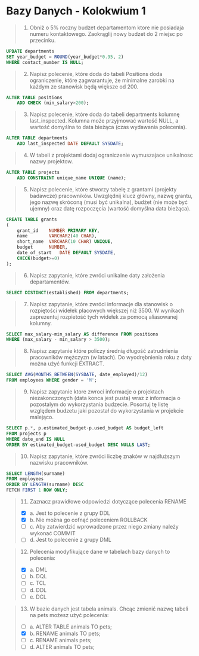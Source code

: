 # Bazy Danych - Kolokwium 1

> 1. Obniż o 5% roczny budzet departamentom ktore nie posiadaja numeru kontaktowego. Zaokrąglij nowy budzet do 2 miejsc po przecinku.
```sql
UPDATE departments
SET year_budget = ROUND(year_budget*0.95, 2)
WHERE contact_number IS NULL;
```
> 2. Napisz polecenie, które doda do tabeli Positions doda ograniczenie, które zagwarantuje, że minimalne zarobki na każdym ze stanowisk będą większe od 200.
```sql
ALTER TABLE positions
    ADD CHECK (min_salary>200);
```
> 3. Napisz polecenie, które doda do tabeli departments kolumnę last_inspected. Kolumna może przyjmować wartość NULL, a wartość domyślna to data bieżąca (czas wydawania polecenia).
```sql
ALTER TABLE departments
    ADD last_inspected DATE DEFAULT SYSDATE;
```
> 4. W tabeli z projektami dodaj ograniczenie wymuszajace unikalnosc nazwy projektow.
```sql
ALTER TABLE projects
    ADD CONSTRAINT unique_name UNIQUE (name);
```
> 5. Napisz polecenie, które stworzy tabelę z grantami (projekty badawcze) pracowników. Uwzględnij klucz główny, nazwę grantu, jego nazwę skróconą (musi być unikalna), budżet (nie może być ujemny) oraz datę rozpoczęcia (wartość domyślna data bieżąca).
```sql
CREATE TABLE grants
(
    grant_id    NUMBER PRIMARY KEY,
    name        VARCHAR2(40 CHAR),
    short_name  VARCHAR(10 CHAR) UNIQUE,
    budget      NUMBER,
    date_of_start   DATE DEFAULT SYSDATE,
    CHECK(budget>=0)
);
```
> 6. Napisz zapytanie, które zwróci unikalne daty założenia departamentów.
```sql
SELECT DISTINCT(established) FROM departments;
```

> 7. Napisz zapytanie, które zwróci informacje dla stanowisk o rozpiętości widełek płacowych większej niż 3500. W wynikach zaprezentuj rozpietość tych widełek za pomocą aliasowanej kolumny.
```sql
SELECT max_salary-min_salary AS difference FROM positions
WHERE (max_salary - min_salary > 3500);
```

> 8. Napisz zapytanie które policzy średnią długość zatrudnienia pracowników mężczyzn (w latach). Do wyodrębnienia roku z daty można użyć funkcji EXTRACT.
```sql
SELECT AVG(MONTHS_BETWEEN(SYSDATE, date_employed)/12)
FROM employees WHERE gender = 'M';
```

> 9. Napisz zapytanie ktore zwroci informacje o projektach niezakonczonych (data konca jest pusta) wraz z informacja o pozostalym do wykorzystania budzecie.  Posortuj tę listę względem budzetu jaki pozostał do wykorzystania w projekcie malejąco.
```sql
SELECT p.*, p.estimated_budget-p.used_budget AS budget_left
FROM projects p
WHERE date_end IS NULL
ORDER BY estimated_budget-used_budget DESC NULLS LAST;
```

> 10. Napisz zapytanie, które zwróci liczbę znaków w najdłuższym nazwisku pracowników.
```sql
SELECT LENGTH(surname)
FROM employees
ORDER BY LENGTH(surname) DESC
FETCH FIRST 1 ROW ONLY;
```

> 11. Zaznacz prawidłowe odpowiedzi dotyczące polecenia RENAME
> - [X] a. Jest to polecenie z grupy DDL
> - [X] b. Nie można go cofnąć poleceniem ROLLBACK
> - [ ] c. Aby zatwierdzić wprowadzone przez niego zmiany należy wykonać COMMIT
> - [ ] d. Jest to polecenie z grupy DML

> 12. Polecenia modyfikujące dane w tabelach bazy danych to polecenia:
> - [X] a. DML
> - [ ] b. DQL
> - [ ] c. TCL
> - [ ] d. DDL
> - [ ] e. DCL

> 13. W bazie danych jest tabela animals. Chcąc zmienić nazwę tabeli na pets możesz użyć polecenia:
> - [ ] a. ALTER TABLE animals TO pets;
> - [X] b. RENAME animals TO pets;
> - [ ] c. RENAME animals pets;
> - [ ] d. ALTER animals TO pets;
